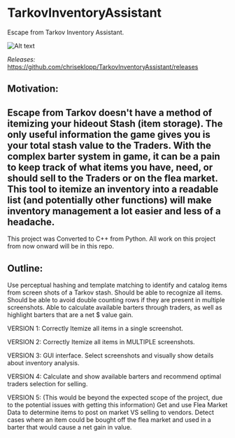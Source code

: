 # TarkovInventoryAssistant
Escape from Tarkov Inventory Assistant.




![Alt text](/../../../chriseklopp/blob/main/TIA_screenshot4.PNG?raw=true "Title")

*Releases:*
https://github.com/chriseklopp/TarkovInventoryAssistant/releases


Motivation:
------------------------------------------------------------------------------------------------------------------------
Escape from Tarkov doesn't have a method of itemizing your hideout Stash (item storage). The only useful information the
game gives you is your total stash value to the Traders. With the complex barter system in game, it can be a pain to
keep track of what items you have, need, or should sell to the Traders or on the flea market. This tool to itemize an
inventory into a readable list (and potentially other functions) will make inventory management a lot easier and less of
a headache.
------------------------------------------------------------------------------------------------------------------------

This project was Converted to C++ from Python.
All work on this project from now onward will be in this repo.

Outline:
------------------------------------------------------------------------------------------------------------------------
Use perceptual hashing and template matching to identify and catalog items from screen shots of a Tarkov stash.
Should be able to recognize all items.
Should be able to avoid  double counting rows if they are present in multiple screenshots.
Able to calculate available barters through traders, as well as highlight barters that are a net $ value gain.

VERSION 1:
Correctly Itemize all items in a single screenshot.

VERSION 2:
Correctly Itemize all items in MULTIPLE screenshots.

VERSION 3:
GUI interface. Select screenshots and visually show details about inventory analysis.

VERSION 4:
Calculate and show available barters and recommend optimal traders selection for selling.

VERSION 5:
(This would be beyond the expected scope of the project, due to the potential issues with getting this information)
Get and use Flea Market Data to determine items to post on market VS selling to vendors. Detect cases where an item
could be bought off the flea market and used in a barter that would cause a net gain in value.
